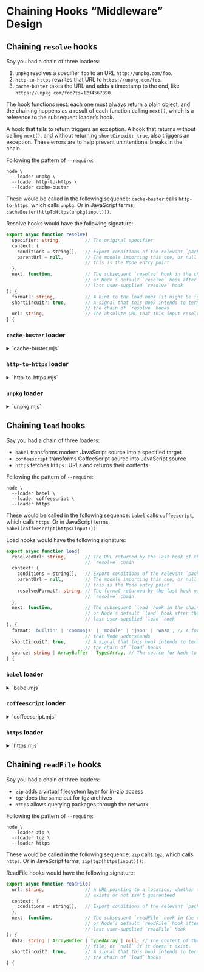 # Chaining Hooks “Middleware” Design

## Chaining `resolve` hooks

Say you had a chain of three loaders:

1. `unpkg` resolves a specifier `foo` to an URL `http://unpkg.com/foo`.
2. `http-to-https` rewrites that URL to `https://unpkg.com/foo`.
3. `cache-buster` takes the URL and adds a timestamp to the end, like `https://unpkg.com/foo?ts=1234567890`.

The hook functions nest: each one must always return a plain object, and the chaining happens as a result of each function calling `next()`, which is a reference to the subsequent loader’s hook.

A hook that fails to return triggers an exception. A hook that returns without calling `next()`, and without returning `shortCircuit: true`, also triggers an exception. These errors are to help prevent unintentional breaks in the chain.

Following the pattern of `--require`:

```console
node \
  --loader unpkg \
  --loader http-to-https \
  --loader cache-buster
```

These would be called in the following sequence: `cache-buster` calls `http-to-https`, which calls `unpkg`. Or in JavaScript terms, `cacheBuster(httpToHttps(unpkg(input)))`.

Resolve hooks would have the following signature:

```ts
export async function resolve(
  specifier: string,         // The original specifier
  context: {
    conditions = string[],   // Export conditions of the relevant `package.json`
    parentUrl = null,        // The module importing this one, or null if
                             // this is the Node entry point
  },
  next: function,            // The subsequent `resolve` hook in the chain,
                             // or Node’s default `resolve` hook after the
                             // last user-supplied `resolve` hook
): {
  format?: string,           // A hint to the load hook (it might be ignored)
  shortCircuit?: true,       // A signal that this hook intends to terminate
                             // the chain of `resolve` hooks
  url: string,               // The absolute URL that this input resolves to
} {
```

### `cache-buster` loader

<details>
<summary>`cache-buster.mjs`</summary>

```js
export async function resolve(
  specifier,
  context,
  next, // In this example, `next` is https’ resolve
) {
  const result = await next(specifier, context);

  const url = new URL(result.url);

  if (url.protocol !== 'data:')) { // `data:` URLs don’t support query strings
    url.searchParams.set('ts', Date.now());
  }

  return { url: url.href };
}
```
</details>

### `http-to-https` loader

<details>
<summary>`http-to-https.mjs`</summary>

```js
export async function resolve(
  specifier,
  context,
  next, // In this example, `next` is unpkg’s resolve
) {
  const result = await next(specifier, context);

  const url = new URL(result.url);

  if (url.protocol === 'http:') {
    url.protocol = 'https:';
  }

  return { url: url.href };
}
```
</details>

### `unpkg` loader

<details>
<summary>`unpkg.mjs`</summary>

```js
export async function resolve(
  specifier,
  context,
  next, // In this example, `next` is Node’s default `resolve`
) {
  if (isBareSpecifier(specifier)) { // Implemented elsewhere
    return { url: `http://unpkg.com/${specifier}` };
  }

  return next(specifier, context);
}
```
</details>

## Chaining `load` hooks

Say you had a chain of three loaders:

* `babel` transforms modern JavaScript source into a specified target
* `coffeescript` transforms CoffeeScript source into JavaScript source
* `https` fetches `https:` URLs and returns their contents

Following the pattern of `--require`:

```console
node \
  --loader babel \
  --loader coffeescript \
  --loader https
```

These would be called in the following sequence: `babel` calls `coffeescript`, which calls `https`. Or in JavaScript terms, `babel(coffeescript(https(input)))`:

Load hooks would have the following signature:

```ts
export async function load(
  resolvedUrl: string,       // The URL returned by the last hook of the
                             // `resolve` chain
  context: {
    conditions = string[],   // Export conditions of the relevant `package.json`
    parentUrl = null,        // The module importing this one, or null if
                             // this is the Node entry point
    resolvedFormat?: string, // The format returned by the last hook of the
                             // `resolve` chain
  },
  next: function,            // The subsequent `load` hook in the chain,
                             // or Node’s default `load` hook after the
                             // last user-supplied `load` hook
): {
  format: 'builtin' | 'commonjs' | 'module' | 'json' | 'wasm', // A format
                             // that Node understands
  shortCircuit?: true,       // A signal that this hook intends to terminate
                             // the chain of `load` hooks
  source: string | ArrayBuffer | TypedArray, // The source for Node to evaluate
} {
```

### `babel` loader

<details>
<summary>`babel.mjs`</summary>

```js
const babelOutputToFormat = new Map([
  ['cjs', 'commonjs'],
  ['esm', 'module'],
  // …
]);

export async function load(
  url,
  context,
  next, // In this example, `next` is coffeescript’s hook
) {
  const babelConfig = await getBabelConfig(url); // Implemented elsewhere

  const format = babelOutputToFormat.get(babelConfig.output.format);

  if (format === 'commonjs') {
    return { format, source: '' }; // Source is ignored for CommonJS
  }

  const { source: transpiledSource } = await next(url, { ...context, format });
  const { code: transformedSource } = Babel.transformSync(transpiledSource.toString(), babelConfig);

  return { format, source: transformedSource };
}
```
</details>

### `coffeescript` loader

<details>
<summary>`coffeescript.mjs`</summary>

```js
// CoffeeScript files end in .coffee, .litcoffee or .coffee.md.
const extensionsRegex = /\.coffee$|\.litcoffee$|\.coffee\.md$/;

export async function load(
  url,
  context,
  next, // In this example, `next` is https’ hook
) {
  if (!extensionsRegex.test(url)) { // Skip this hook for non-CoffeeScript imports
    return next(url, context);
  }

  const format = await getPackageType(url); // Implemented elsewhere

  if (format === 'commonjs') {
    return { format, source: '' }; // Source is ignored for CommonJS
  }

  const { source: rawSource } = await next(url, { ...context, format });
  const transformedSource = CoffeeScript.compile(rawSource.toString(), {
    bare: true,
    filename: url,
  });

  return { format, source: transformedSource };
}
```
</details>

### `https` loader

<details>
<summary>`https.mjs`</summary>

```js
import { get } from 'node:https';

const mimeTypeToFormat = new Map([
  ['application/node', 'commonjs'],
  ['application/javascript', 'module'],
  ['text/javascript', 'module'],
  ['application/json', 'json'],
  ['application/wasm', 'wasm'],
  ['text/coffeescript', 'coffeescript'],
  // …
]);

export async function load(
  url,
  context,
  next, // In this example, `next` is Node’s default `load`
) {
  if (!url.startsWith('https://')) { // Skip this hook for non-https imports
    return next(url, context);
  }

  return new Promise(function loadHttpsSource(resolve, reject) {
    get(url, function getHttpsSource(res) {
      const format = mimeTypeToFormat.get(res.headers['content-type']);
      let source = '';
      res.on('data', (chunk) => source += chunk);
      res.on('end', () => resolve({ format, source }));
      res.on('error', reject);
    }).on('error', (err) => reject(err));
  });
}
```
</details>

## Chaining `readFile` hooks

Say you had a chain of three loaders:

* `zip` adds a virtual filesystem layer for in-zip access
* `tgz` does the same but for tgz archives
* `https` allows querying packages through the network

Following the pattern of `--require`:

```console
node \
  --loader zip \
  --loader tgz \
  --loader https
```

These would be called in the following sequence: `zip` calls `tgz`, which calls `https`. Or in JavaScript terms, `zip(tgz(https(input)))`:

ReadFile hooks would have the following signature:

```ts
export async function readFile(
  url: string,               // A URL pointing to a location; whether the file
                             // exists or not isn't guaranteed
  context: {
    conditions = string[],   // Export conditions of the relevant `package.json`
  },
  next: function,            // The subsequent `readFile` hook in the chain,
                             // or Node’s default `readFile` hook after the
                             // last user-supplied `readFile` hook
): {
  data: string | ArrayBuffer | TypedArray | null, // The content of the
                             // file, or `null` if it doesn't exist.
  shortCircuit?: true,       // A signal that this hook intends to terminate
                             // the chain of `load` hooks
} {
```
